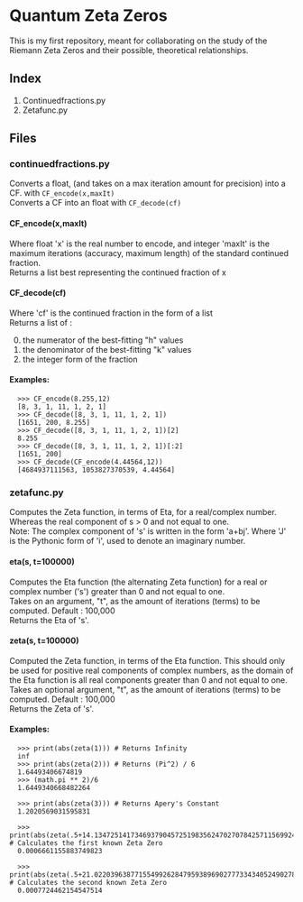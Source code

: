 # Quantum Zeta Zeros

This is my first repository, meant for collaborating on the study of the Riemann Zeta Zeros and their possible, theoretical relationships.
## Index
1) Continuedfractions.py
2) Zetafunc.py
## Files

### continuedfractions.py
Converts a float, (and takes on a max iteration amount for precision) into a CF. with ```CF_encode(x,maxIt)``` \
Converts a CF into an float with ```CF_decode(cf)```

####  CF_encode(x,maxIt)
Where float 'x' is the real number to encode, and integer 'maxIt' is the maximum iterations (accuracy, maximum length) of the standard continued fraction.\
Returns a list best representing the continued fraction of x

####  CF_decode(cf)
Where 'cf' is the continued fraction in the form of a list\
Returns a list of :

0) the numerator of the best-fitting "h" values
1) the denominator of the best-fitting "k" values
2) the integer form of the fraction

#### Examples:
```
  >>> CF_encode(8.255,12)
  [8, 3, 1, 11, 1, 2, 1]
  >>> CF_decode([8, 3, 1, 11, 1, 2, 1])
  [1651, 200, 8.255]
  >>> CF_decode([8, 3, 1, 11, 1, 2, 1])[2]
  8.255
  >>> CF_decode([8, 3, 1, 11, 1, 2, 1])[:2]
  [1651, 200]
  >>> CF_decode(CF_encode(4.44564,12))
  [4684937111563, 1053827370539, 4.44564]
```
### zetafunc.py
Computes the Zeta function, in terms of Eta, for a real/complex number. Whereas the real component of s > 0 and not equal to one.\
Note: The complex component of 's' is written in the form 'a+bj'. Where 'J' is the Pythonic form of 'i', used to denote an imaginary number.

#### eta(s, t=100000)
Computes the Eta function (the alternating Zeta function) for a real or complex number ('s') greater than 0 and not equal to one.\
Takes on an argument, "t", as the amount of iterations (terms) to be computed. Default : 100,000 \
Returns the Eta of 's'.

#### zeta(s, t=100000)
Computed the Zeta function, in terms of the Eta function. This should only be used for positive real components of complex numbers, as the domain of the Eta function is all real components greater than 0 and not equal to one.\
Takes an optional argument, "t", as the amount of iterations (terms) to be computed. Default : 100,000 \
Returns the Zeta of 's'.

#### Examples:
```
  >>> print(abs(zeta(1))) # Returns Infinity
  inf
  >>> print(abs(zeta(2))) # Returns (Pi^2) / 6
  1.64493406674819
  >>> (math.pi ** 2)/6
  1.6449340668482264

  >>> print(abs(zeta(3))) # Returns Apery's Constant
  1.2020569031595831

  >>> print(abs(zeta(.5+14.134725141734693790457251983562470270784257115699243175685567460149j))) # Calculates the first known Zeta Zero
  0.0006661155883749823
  
  >>> print(abs(zeta(.5+21.022039638771554992628479593896902777334340524902781754629520403587j))) # Calculates the second known Zeta Zero
  0.0007724462154547514
```




